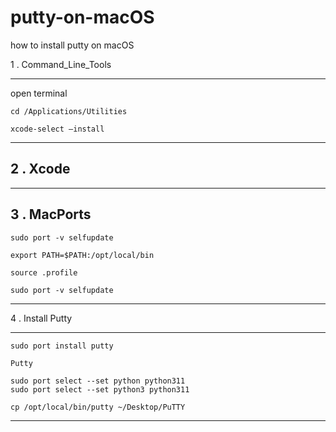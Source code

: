 # putty-on-macOS
how to install putty on macOS

1 . Command_Line_Tools

----------
open terminal

```
cd /Applications/Utilities
```

```
xcode-select –install
```

----------

2 . Xcode
----------

----------

3 . MacPorts
----------

```
sudo port -v selfupdate
```

```
export PATH=$PATH:/opt/local/bin
```

```
source .profile
```

```
sudo port -v selfupdate
```



----------

4 . Install Putty 

----------

```
sudo port install putty
```

```
Putty
```

```
sudo port select --set python python311
sudo port select --set python3 python311
```

```
cp /opt/local/bin/putty ~/Desktop/PuTTY
```

----------
